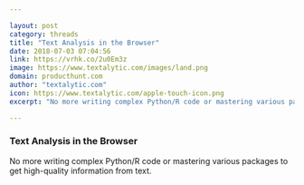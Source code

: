 ```yaml
---

layout: post
category: threads
title: "Text Analysis in the Browser"
date: 2018-07-03 07:04:56
link: https://vrhk.co/2u0Em3z
image: https://www.textalytic.com/images/land.png
domain: producthunt.com
author: "textalytic.com"
icon: https://www.textalytic.com/apple-touch-icon.png
excerpt: "No more writing complex Python/R code or mastering various packages to get high-quality information from text."

---
```


### Text Analysis in the Browser

No more writing complex Python/R code or mastering various packages to get high-quality information from text.